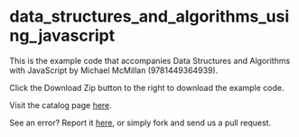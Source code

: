 data_structures_and_algorithms_using_javascript
===============================================

This is the example code that accompanies Data Structures and Algorithms with JavaScript by Michael McMillan (9781449364939). 

Click the Download Zip button to the right to download the example code.

Visit the catalog page [here](http://shop.oreilly.com/product/0636920029557.do).

See an error? Report it [here](http://oreilly.com/catalog/errata.csp?isbn=0636920029557), or simply fork and send us a pull request.

